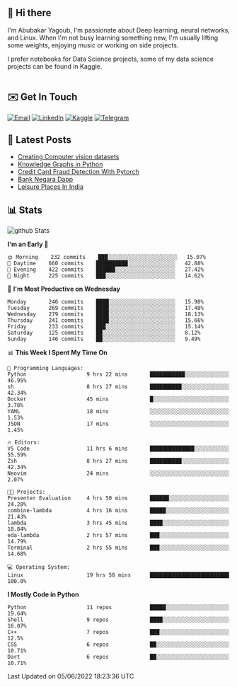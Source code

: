 ## 👋 Hi there

I'm Abubakar Yagoub, I'm passionate about Deep learning, neural networks, and
Linux. When I'm not busy learning something new, I'm usually lifting some
weights, enjoying music or working on side projects.

I prefer notebooks for Data Science projects, some of my data science projects
can be found in Kaggle. <br> <br>

## ✉️ Get In Touch

[![Email](https://img.shields.io/badge/Email-f1f1f1?style=for-the-badge&logo=gmail&logoColor=0f111a)](mailto:hi@blacksuan19.dev)
[![LinkedIn](https://img.shields.io/badge/LinkedIn-0077B5?style=for-the-badge&logo=linkedin&logoColor=white)](https://www.linkedin.com/in/blacksuan19/)
[![Kaggle](https://img.shields.io/badge/Kaggle-5acfff?style=for-the-badge&logo=kaggle&logoColor=white)](http://kaggle.com/abubakaryagob/)
[![Telegram](https://img.shields.io/badge/Telegram-2CA5E0?style=for-the-badge&logo=telegram&logoColor=white)](https://t.me/blacksuan19)

## 📩 Latest Posts

<!-- BLOG-POST-LIST:START -->
- [Creating Computer vision datasets](http://blacksuan19.dev/blog/creating-datasets/)
- [Knowledge Graphs in Python](http://blacksuan19.dev/projects/Knowledge_Graphs/)
- [Credit Card Fraud Detection With Pytorch](http://blacksuan19.dev/projects/credit-card-fraud-detection-with-pytorch/)
- [Bank Negara Dapp](http://blacksuan19.dev/projects/bank-negara/)
- [Leisure Places In India](http://blacksuan19.dev/projects/leisure-places-in-india/)
<!-- BLOG-POST-LIST:END -->

## 📊 Stats

![github Stats](https://github-readme-stats.vercel.app/api?username=blacksuan19&theme=github_dark&show_icons=true&count_private=true&custom_title=Github%20Stats&hide_border=true)

<!--START_SECTION:waka-->
**I'm an Early 🐤** 

```text
🌞 Morning    232 commits    ███░░░░░░░░░░░░░░░░░░░░░░   15.07% 
🌆 Daytime    660 commits    ██████████░░░░░░░░░░░░░░░   42.88% 
🌃 Evening    422 commits    ██████░░░░░░░░░░░░░░░░░░░   27.42% 
🌙 Night      225 commits    ███░░░░░░░░░░░░░░░░░░░░░░   14.62%

```
📅 **I'm Most Productive on Wednesday** 

```text
Monday       246 commits    ████░░░░░░░░░░░░░░░░░░░░░   15.98% 
Tuesday      269 commits    ████░░░░░░░░░░░░░░░░░░░░░   17.48% 
Wednesday    279 commits    ████░░░░░░░░░░░░░░░░░░░░░   18.13% 
Thursday     241 commits    ████░░░░░░░░░░░░░░░░░░░░░   15.66% 
Friday       233 commits    ███░░░░░░░░░░░░░░░░░░░░░░   15.14% 
Saturday     125 commits    ██░░░░░░░░░░░░░░░░░░░░░░░   8.12% 
Sunday       146 commits    ██░░░░░░░░░░░░░░░░░░░░░░░   9.49%

```


📊 **This Week I Spent My Time On** 

```text
💬 Programming Languages: 
Python                   9 hrs 22 mins       ███████████░░░░░░░░░░░░░░   46.95% 
sh                       8 hrs 27 mins       ██████████░░░░░░░░░░░░░░░   42.34% 
Docker                   45 mins             █░░░░░░░░░░░░░░░░░░░░░░░░   3.78% 
YAML                     18 mins             ░░░░░░░░░░░░░░░░░░░░░░░░░   1.53% 
JSON                     17 mins             ░░░░░░░░░░░░░░░░░░░░░░░░░   1.45%

🔥 Editors: 
VS Code                  11 hrs 6 mins       ██████████████░░░░░░░░░░░   55.59% 
Zsh                      8 hrs 27 mins       ██████████░░░░░░░░░░░░░░░   42.34% 
Neovim                   24 mins             ░░░░░░░░░░░░░░░░░░░░░░░░░   2.07%

🐱‍💻 Projects: 
Presenter Evaluation     4 hrs 50 mins       ██████░░░░░░░░░░░░░░░░░░░   24.28% 
combine-lambda           4 hrs 16 mins       █████░░░░░░░░░░░░░░░░░░░░   21.43% 
lambda                   3 hrs 45 mins       ████░░░░░░░░░░░░░░░░░░░░░   18.84% 
eda-lambda               2 hrs 57 mins       ███░░░░░░░░░░░░░░░░░░░░░░   14.79% 
Terminal                 2 hrs 55 mins       ███░░░░░░░░░░░░░░░░░░░░░░   14.68%

💻 Operating System: 
Linux                    19 hrs 58 mins      █████████████████████████   100.0%

```

**I Mostly Code in Python** 

```text
Python                   11 repos            █████░░░░░░░░░░░░░░░░░░░░   19.64% 
Shell                    9 repos             ████░░░░░░░░░░░░░░░░░░░░░   16.07% 
C++                      7 repos             ███░░░░░░░░░░░░░░░░░░░░░░   12.5% 
CSS                      6 repos             ██░░░░░░░░░░░░░░░░░░░░░░░   10.71% 
Dart                     6 repos             ██░░░░░░░░░░░░░░░░░░░░░░░   10.71%

```



 Last Updated on 05/06/2022 18:23:36 UTC
<!--END_SECTION:waka-->
